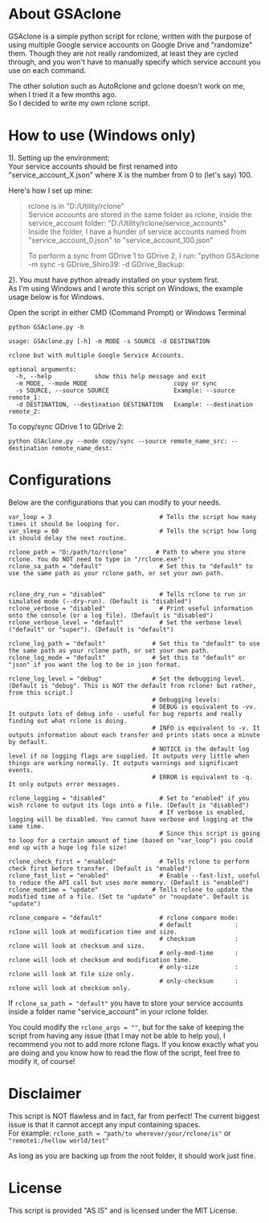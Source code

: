 # About GSAclone
GSAclone is a simple python script for rclone, written with the purpose of using multiple Google service accounts on Google Drive and "randomize" them.
Though they are not really randomized, at least they are cycled through, and you won't have to manually specify which service account you use on each command.

The other solution such as AutoRclone and gclone doesn't work on me, when I tried it a few months ago.  
So I decided to write my own rclone script.

# How to use (Windows only)
1). Setting up the environment:  
Your service accounts should be first renamed into "service_account_X.json" where X is the number from 0 to (let's say) 100.

Here's how I set up mine:

>rclone is in "D:/Utility/rclone"  
>Service accounts are stored in the same folder as rclone, inside the service_account folder: "D:/Utility/rclone/service_accounts"  
>Inside the folder, I have a hunder of service accounts named from "service_account_0.json" to "service_account_100.json"
>
>To perform a sync from GDrive 1 to GDrive 2, I run: "python GSAclone -m sync -s GDrive_Shiro39: -d GDrive_Backup:

2). You must have python already installed on your system first.  
As I'm using Windows and I wrote this script on Windows, the example usage below is for Windows.

Open the script in either CMD (Command Prompt) or Windows Terminal
```
python GSAclone.py -h

usage: GSAclone.py [-h] -m MODE -s SOURCE -d DESTINATION

rclone but with multiple Google Service Accounts.

optional arguments:
  -h, --help            show this help message and exit
  -m MODE, --mode MODE                        copy or sync
  -s SOURCE, --source SOURCE                  Example: --source remote_1:
  -d DESTINATION, --destination DESTINATION   Example: --destination remote_2:
```

To copy/sync GDrive 1 to GDrive 2:
```
python GSAclone.py --mode copy/sync --source remote_name_src: --destination remote_name_dest:
```

# Configurations
Below are the configurations that you can modify to your needs.
```
var_loop = 3                              # Tells the script how many times it should be looping for.
var_sleep = 60                            # Tells the script how long it should delay the next routine.

rclone_path = "D:/path/to/rclone"        # Path to where you store rclone. You do NOT need to type in "/rclone.exe"!
rclone_sa_path = "default"                # Set this to "default" to use the same path as your rclone path, or set your own path.


rclone_dry_run = "disabled"               # Tells rclone to run in simulated mode (--dry-run). (Default is "disabled")
rclone_verbose = "disabled"               # Print useful information onto the console (or a log file). (Default is "disabled")
rclone_verbose_level = "default"          # Set the verbose level ("default" or "super"). (Default is "default")

rclone_log_path = "default"             # Set this to "default" to use the same path as your rclone path, or set your own path.
rclone_log_mode = "default"             # Set this to "default" or "json" if you want the log to be in json format.

rclone_log_level = "debug"              # Set the debugging level. (Default is "debug". This is NOT the default from rclone! but rather, from this script.)
                                        # Debugging levels:
                                        # DEBUG is equivalent to -vv. It outputs lots of debug info - useful for bug reports and really finding out what rclone is doing.
                                        # INFO is equivalent to -v. It outputs information about each transfer and prints stats once a minute by default.
                                        # NOTICE is the default log level if no logging flags are supplied. It outputs very little when things are working normally. It outputs warnings and significant events.
                                        # ERROR is equivalent to -q. It only outputs error messages.

rclone_logging = "disabled"               # Set to "enabled" if you wish rclone to output its logs into a file. (Default is "disabled")
                                          # If verbose is enabled, logging will be disabled. You cannot have verbose and logging at the same time.
                                          # Since this script is going to loop for a certain amount of time (based on "var_loop") you could end up with a huge log file size!

rclone_check_first = "enabled"            # Tells rclone to perform check first before transfer. (Default is "enabled")
rclone_fast_list = "enabled"              # Enable --fast-list, useful to reduce the API call but uses more memory. (Default is "enabled")
rclone_modtime = "update"               # Tells rclone to update the modified time of a file. (Set to "update" or "noupdate". Default is "update")

rclone_compare = "default"                # rclone compare mode:
                                          # default            : rclone will look at modification time and size.
                                          # checksum           : rclone will look at checksum and size.
                                          # only-mod-time      : rclone will look at checksum and modification time.
                                          # only-size          : rclone will look at file size only.
                                          # only-checksum      : rclone will look at checksum only.
```
If ```rclone_sa_path = "default"``` you have to store your service accounts inside a folder name "service_account" in your rclone folder.

You could modify the ```rclone_args = ""```, but for the sake of keeping the script from having any issue (that I may not be able to help you), I recommend you not to add more rclone flags.
If you know exactly what you are doing and you know how to read the flow of the script, feel free to modify it, of course!

# Disclaimer
This script is NOT flawless and in fact, far from perfect! The current biggest issue is that it cannot accept any input containing spaces.  
For example:
```rclone_path = "path/to wherever/your/rclone/is"``` or ```"remote1:/hellow world/test"```

As long as you are backing up from the root folder, it should work just fine.

# License
This script is provided "AS IS" and is licensed under the MIT License.
